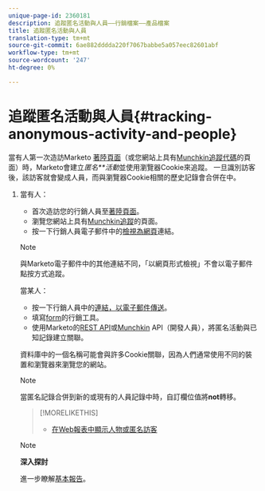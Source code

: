 ```yaml
---
unique-page-id: 2360181
description: 追蹤匿名活動與人員——行銷檔案——產品檔案
title: 追蹤匿名活動與人員
translation-type: tm+mt
source-git-commit: 6ae882dddda220f7067babbe5a057eec82601abf
workflow-type: tm+mt
source-wordcount: '247'
ht-degree: 0%

---
```



# 追蹤匿名活動與人員{#tracking-anonymous-activity-and-people}

當有人第一次造訪Marketo [著陸頁面](../../../../product-docs/demand-generation/landing-pages/free-form-landing-pages/create-a-free-form-landing-page.md)（或您網站上具有[Munchkin追蹤代碼](../../../../product-docs/administration/additional-integrations/add-munchkin-tracking-code-to-your-website.md)的頁面）時，Marketo會建立&#x200B;*匿名**活動*&#x200B;並使用瀏覽器Cookie來追蹤。 一旦識別訪客後，該訪客就會變成人員，而與瀏覽器Cookie相關的歷史記錄會合併在中。

1. 當有人：

   * 首次造訪您的行銷人員至[著陸頁面](../../../../product-docs/demand-generation/landing-pages/free-form-landing-pages/create-a-free-form-landing-page.md)。
   * 瀏覽您網站上具有[Munchkin追蹤](../../../../product-docs/administration/additional-integrations/add-munchkin-tracking-code-to-your-website.md)的頁面。
   * 按一下行銷人員電子郵件中的[檢視為網頁](../../../../product-docs/email-marketing/general/functions-in-the-editor/add-a-view-as-web-page-link-to-an-email.md)連結。

   >[!NOTE]
   >
   >與Marketo電子郵件中的其他連結不同，「以網頁形式檢視」不會以電子郵件點按方式追蹤。

   當某人：

   * 按一下行銷人員中的[連結，以電子郵件傳送](../../../../product-docs/email-marketing/general/using-tokens/add-tokens-to-an-email-link.md)。
   * 填寫[form](https://docs.marketo.com/display/docs/forms)的行銷工具。
   * 使用Marketo的[REST API](https://developers.marketo.com/rest-api/lead-database/leads/)或[Munchkin](https://developers.marketo.com/documentation/websites/lead-tracking-munchkin-js/) API（開發人員），將匿名活動與已知記錄建立關聯。

   資料庫中的一個名稱可能會與許多Cookie關聯，因為人們通常使用不同的裝置和瀏覽器來瀏覽您的網站。

   >[!NOTE]
   >
   >當匿名記錄合併到新的或現有的人員記錄中時，自訂欄位值將&#x200B;**not**&#x200B;轉移。

   >[!MORELIKETHIS]
   >
   >
   >    
   >    
   >    * [在Web報表中顯示人物或匿名訪客](display-people-or-anonymous-visitors-in-web-reports.md)


   >[!NOTE]
   >
   >**深入探討**
   >
   >
   >進一步瞭解[基本報告](https://docs.marketo.com/display/docs/basic+reporting)。

